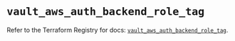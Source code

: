 # `vault_aws_auth_backend_role_tag`

Refer to the Terraform Registry for docs: [`vault_aws_auth_backend_role_tag`](https://registry.terraform.io/providers/hashicorp/vault/5.3.0/docs/resources/aws_auth_backend_role_tag).
